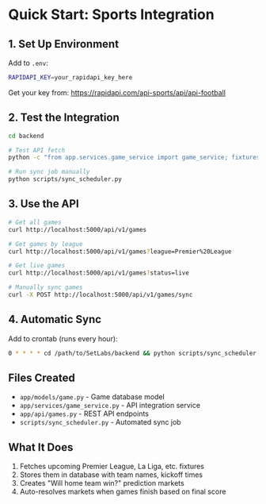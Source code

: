 # Quick Start: Sports Integration

## 1. Set Up Environment

Add to `.env`:
```bash
RAPIDAPI_KEY=your_rapidapi_key_here
```

Get your key from: https://rapidapi.com/api-sports/api/api-football

## 2. Test the Integration

```bash
cd backend

# Test API fetch
python -c "from app.services.game_service import game_service; fixtures = game_service.fetch_upcoming_fixtures(); print(f'Found {len(fixtures)} fixtures')"

# Run sync job manually
python scripts/sync_scheduler.py
```

## 3. Use the API

```bash
# Get all games
curl http://localhost:5000/api/v1/games

# Get games by league
curl http://localhost:5000/api/v1/games?league=Premier%20League

# Get live games
curl http://localhost:5000/api/v1/games?status=live

# Manually sync games
curl -X POST http://localhost:5000/api/v1/games/sync
```

## 4. Automatic Sync

Add to crontab (runs every hour):
```bash
0 * * * * cd /path/to/SetLabs/backend && python scripts/sync_scheduler.py
```

## Files Created

- `app/models/game.py` - Game database model
- `app/services/game_service.py` - API integration service  
- `app/api/games.py` - REST API endpoints
- `scripts/sync_scheduler.py` - Automated sync job

## What It Does

1. Fetches upcoming Premier League, La Liga, etc. fixtures
2. Stores them in database with team names, kickoff times
3. Creates "Will home team win?" prediction markets
4. Auto-resolves markets when games finish based on final score

